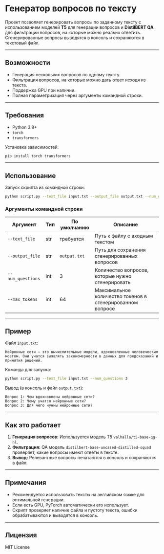 # Генератор вопросов по тексту

Проект позволяет генерировать вопросы по заданному тексту с использованием моделей **T5** для генерации вопросов и **DistilBERT QA** для фильтрации вопросов, на которые можно реально ответить. Сгенерированные вопросы выводятся в консоль и сохраняются в текстовый файл.

---

## Возможности

- Генерация нескольких вопросов по одному тексту.
- Фильтрация вопросов, на которые можно дать ответ исходя из текста.
- Поддержка GPU при наличии.
- Полная параметризация через аргументы командной строки.

---

## Требования

- Python 3.8+
- `torch`
- `transformers`

Установка зависимостей:

```bash
pip install torch transformers
```

---

## Использование

Запуск скрипта из командной строки:

```bash
python script.py --text_file input.txt --output_file output.txt --num_questions 5 --max_tokens 64
```

### Аргументы командной строки

| Аргумент | Тип | По умолчанию | Описание |
|----------|-----|--------------|----------|
| `--text_file` | str | требуется | Путь к файлу с входным текстом |
| `--output_file` | str | `output.txt` | Путь для сохранения сгенерированных вопросов |
| `--num_questions` | int | 3 | Количество вопросов, которые нужно сгенерировать |
| `--max_tokens` | int | 64 | Максимальное количество токенов в сгенерированном вопросе |

---

## Пример

Файл `input.txt`:

```
Нейронные сети — это вычислительные модели, вдохновленные человеческим мозгом. Они учатся выявлять закономерности в данных для предсказаний и принятия решений.
```

Команда для запуска:

```bash
python script.py --text_file input.txt --num_questions 3
```

Вывод (в консоль и файл `output.txt`):

```
Вопрос 1: Чем вдохновлены нейронные сети?
Вопрос 2: Чему учатся нейронные сети?
Вопрос 3: Для чего нужны нейронные сети?
```

---

## Как это работает

1. **Генерация вопросов:** Используется модель T5 `valhalla/t5-base-qg-hl`.
2. **Фильтрация:** QA модель `distilbert-base-uncased-distilled-squad` проверяет, какие вопросы имеют ответы в тексте.
3. **Вывод:** Релевантные вопросы печатаются в консоль и сохраняются в файл.

---

## Примечания

- Рекомендуется использовать тексты на английском языке для оптимальной генерации.
- Если есть GPU, PyTorch автоматически его использует.
- Скрипт проверяет наличие файла и пустоту текста, ошибки обрабатываются и выводятся в консоль.

---

## Лицензия

MIT License

